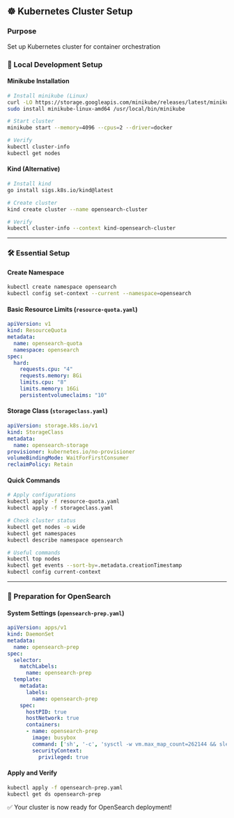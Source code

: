 
## ☸️ Kubernetes Cluster Setup

### Purpose

Set up Kubernetes cluster for container orchestration

### 🧰 Local Development Setup

#### Minikube Installation

```bash
# Install minikube (Linux)
curl -LO https://storage.googleapis.com/minikube/releases/latest/minikube-linux-amd64
sudo install minikube-linux-amd64 /usr/local/bin/minikube

# Start cluster
minikube start --memory=4096 --cpus=2 --driver=docker

# Verify
kubectl cluster-info
kubectl get nodes
```

#### Kind (Alternative)

```bash
# Install kind
go install sigs.k8s.io/kind@latest

# Create cluster
kind create cluster --name opensearch-cluster

# Verify
kubectl cluster-info --context kind-opensearch-cluster
```

---

### 🛠️ Essential Setup

#### Create Namespace

```bash
kubectl create namespace opensearch
kubectl config set-context --current --namespace=opensearch
```

#### Basic Resource Limits (`resource-quota.yaml`)

```yaml
apiVersion: v1
kind: ResourceQuota
metadata:
  name: opensearch-quota
  namespace: opensearch
spec:
  hard:
    requests.cpu: "4"
    requests.memory: 8Gi
    limits.cpu: "8"
    limits.memory: 16Gi
    persistentvolumeclaims: "10"
```

#### Storage Class (`storageclass.yaml`)

```yaml
apiVersion: storage.k8s.io/v1
kind: StorageClass
metadata:
  name: opensearch-storage
provisioner: kubernetes.io/no-provisioner
volumeBindingMode: WaitForFirstConsumer
reclaimPolicy: Retain
```

#### Quick Commands

```bash
# Apply configurations
kubectl apply -f resource-quota.yaml
kubectl apply -f storageclass.yaml

# Check cluster status
kubectl get nodes -o wide
kubectl get namespaces
kubectl describe namespace opensearch

# Useful commands
kubectl top nodes
kubectl get events --sort-by=.metadata.creationTimestamp
kubectl config current-context
```

---

### 🧩 Preparation for OpenSearch

#### System Settings (`opensearch-prep.yaml`)

```yaml
apiVersion: apps/v1
kind: DaemonSet
metadata:
  name: opensearch-prep
spec:
  selector:
    matchLabels:
      name: opensearch-prep
  template:
    metadata:
      labels:
        name: opensearch-prep
    spec:
      hostPID: true
      hostNetwork: true
      containers:
      - name: opensearch-prep
        image: busybox
        command: ['sh', '-c', 'sysctl -w vm.max_map_count=262144 && sleep infinity']
        securityContext:
          privileged: true
```

#### Apply and Verify

```bash
kubectl apply -f opensearch-prep.yaml
kubectl get ds opensearch-prep
```

✅ Your cluster is now ready for OpenSearch deployment!


